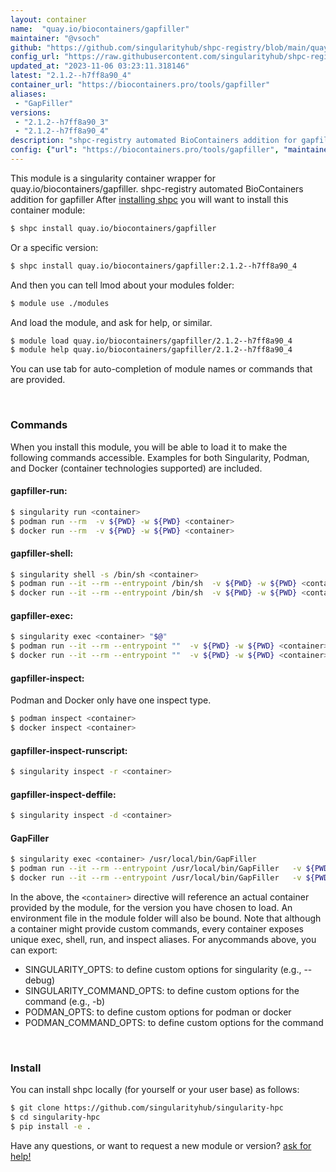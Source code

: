 ```yaml
---
layout: container
name:  "quay.io/biocontainers/gapfiller"
maintainer: "@vsoch"
github: "https://github.com/singularityhub/shpc-registry/blob/main/quay.io/biocontainers/gapfiller/container.yaml"
config_url: "https://raw.githubusercontent.com/singularityhub/shpc-registry/main/quay.io/biocontainers/gapfiller/container.yaml"
updated_at: "2023-11-06 03:23:11.318146"
latest: "2.1.2--h7ff8a90_4"
container_url: "https://biocontainers.pro/tools/gapfiller"
aliases:
 - "GapFiller"
versions:
 - "2.1.2--h7ff8a90_3"
 - "2.1.2--h7ff8a90_4"
description: "shpc-registry automated BioContainers addition for gapfiller"
config: {"url": "https://biocontainers.pro/tools/gapfiller", "maintainer": "@vsoch", "description": "shpc-registry automated BioContainers addition for gapfiller", "latest": {"2.1.2--h7ff8a90_4": "sha256:d4b99648da52e325ae894f03f57904dc8eff8d29843c499fbfdc70ef36038b9f"}, "tags": {"2.1.2--h7ff8a90_3": "sha256:a5e07022c9eeb8029b1ee571ba5214a1a3806f763ea02448586cdd336623fe60", "2.1.2--h7ff8a90_4": "sha256:d4b99648da52e325ae894f03f57904dc8eff8d29843c499fbfdc70ef36038b9f"}, "docker": "quay.io/biocontainers/gapfiller", "aliases": {"GapFiller": "/usr/local/bin/GapFiller"}}
---
```


This module is a singularity container wrapper for quay.io/biocontainers/gapfiller.
shpc-registry automated BioContainers addition for gapfiller
After [installing shpc](#install) you will want to install this container module:


```bash
$ shpc install quay.io/biocontainers/gapfiller
```

Or a specific version:

```bash
$ shpc install quay.io/biocontainers/gapfiller:2.1.2--h7ff8a90_4
```

And then you can tell lmod about your modules folder:

```bash
$ module use ./modules
```

And load the module, and ask for help, or similar.

```bash
$ module load quay.io/biocontainers/gapfiller/2.1.2--h7ff8a90_4
$ module help quay.io/biocontainers/gapfiller/2.1.2--h7ff8a90_4
```

You can use tab for auto-completion of module names or commands that are provided.

<br>

### Commands

When you install this module, you will be able to load it to make the following commands accessible.
Examples for both Singularity, Podman, and Docker (container technologies supported) are included.

#### gapfiller-run:

```bash
$ singularity run <container>
$ podman run --rm  -v ${PWD} -w ${PWD} <container>
$ docker run --rm  -v ${PWD} -w ${PWD} <container>
```

#### gapfiller-shell:

```bash
$ singularity shell -s /bin/sh <container>
$ podman run --it --rm --entrypoint /bin/sh  -v ${PWD} -w ${PWD} <container>
$ docker run --it --rm --entrypoint /bin/sh  -v ${PWD} -w ${PWD} <container>
```

#### gapfiller-exec:

```bash
$ singularity exec <container> "$@"
$ podman run --it --rm --entrypoint ""  -v ${PWD} -w ${PWD} <container> "$@"
$ docker run --it --rm --entrypoint ""  -v ${PWD} -w ${PWD} <container> "$@"
```

#### gapfiller-inspect:

Podman and Docker only have one inspect type.

```bash
$ podman inspect <container>
$ docker inspect <container>
```

#### gapfiller-inspect-runscript:

```bash
$ singularity inspect -r <container>
```

#### gapfiller-inspect-deffile:

```bash
$ singularity inspect -d <container>
```


#### GapFiller

```bash
$ singularity exec <container> /usr/local/bin/GapFiller
$ podman run --it --rm --entrypoint /usr/local/bin/GapFiller   -v ${PWD} -w ${PWD} <container> -c " $@"
$ docker run --it --rm --entrypoint /usr/local/bin/GapFiller   -v ${PWD} -w ${PWD} <container> -c " $@"
```



In the above, the `<container>` directive will reference an actual container provided
by the module, for the version you have chosen to load. An environment file in the
module folder will also be bound. Note that although a container
might provide custom commands, every container exposes unique exec, shell, run, and
inspect aliases. For anycommands above, you can export:

 - SINGULARITY_OPTS: to define custom options for singularity (e.g., --debug)
 - SINGULARITY_COMMAND_OPTS: to define custom options for the command (e.g., -b)
 - PODMAN_OPTS: to define custom options for podman or docker
 - PODMAN_COMMAND_OPTS: to define custom options for the command

<br>

### Install

You can install shpc locally (for yourself or your user base) as follows:

```bash
$ git clone https://github.com/singularityhub/singularity-hpc
$ cd singularity-hpc
$ pip install -e .
```

Have any questions, or want to request a new module or version? [ask for help!](https://github.com/singularityhub/singularity-hpc/issues)